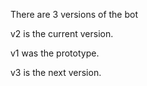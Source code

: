 There are 3 versions of the bot

v2 is the current version.

v1 was the prototype.

v3 is the next version.
